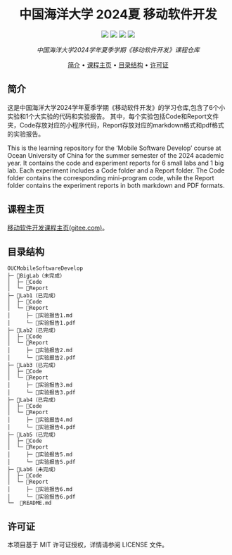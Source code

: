 <h1 align="center">
    中国海洋大学 2024夏 移动软件开发
</h1>

<p align="center">
    <img src="https://img.shields.io/badge/license-MIT-yellow">
    <img src="https://img.shields.io/badge/language-wxml-red">
    <img src="https://img.shields.io/badge/language-wxss-brightgreen">
    <img src="https://img.shields.io/badge/language-javascript-blue">
</p>

<p align="center">
  <i >中国海洋大学2024学年夏季学期《移动软件开发》课程仓库</i>
</p>

<p align="center">
  <a href="#简介">简介</a> •
  <a href="#课程主页">课程主页</a> •
  <a href="#目录结构">目录结构</a> •
  <a href="#许可证">许可证</a>
</p>

## 简介

这是中国海洋大学2024学年夏季学期《移动软件开发》的学习仓库,包含了6个小实验和1个大实验的代码和实验报告。
其中，每个实验包括Code和Report文件夹，Code存放对应的小程序代码，Report存放对应的markdown格式和pdf格式的实验报告。

This is the learning repository for the ‘Mobile Software Develop’ course at Ocean University of China for the summer semester of the 2024 academic year. It contains the code and experiment reports for 6 small labs and 1 big lab.
Each experiment includes a Code folder and a Report folder. The Code folder contains the corresponding mini-program code, while the Report folder contains the experiment reports in both markdown and PDF formats.

## 课程主页


[移动软件开发课程主页(gitee.com)](https://gitee.com/gaopursuit/mobile_software#%E4%B8%AD%E5%9B%BD%E6%B5%B7%E6%B4%8B%E5%A4%A7%E5%AD%A6%E7%A7%BB%E5%8A%A8%E8%BD%AF%E4%BB%B6%E5%BC%80%E5%8F%91%E8%AF%BE%E7%A8%8B "点击跳转")。


## 目录结构
```
OUCMobileSoftwareDevelop
├─ 📁BigLab（未完成）
│  ├─ 📁Code
│  └─ 📁Report
├─ 📁Lab1（已完成）
│  ├─ 📁Code
│  └─ 📁Report
│     ├─ 📄实验报告1.md
│     └─ 📄实验报告1.pdf
├─ 📁Lab2（已完成）
│  ├─ 📁Code
│  └─ 📁Report
│     ├─ 📄实验报告2.md
│     └─ 📄实验报告2.pdf
├─ 📁Lab3（已完成）
│  ├─ 📁Code
│  └─ 📁Report
│     ├─ 📄实验报告3.md
│     └─ 📄实验报告3.pdf
├─ 📁Lab4（已完成）
│  ├─ 📁Code
│  └─ 📁Report
│     ├─ 📄实验报告4.md
│     └─ 📄实验报告4.pdf
├─ 📁Lab5（已完成）
│  ├─ 📁Code
│  └─ 📁Report
│     ├─ 📄实验报告5.md
│     └─ 📄实验报告5.pdf
├─ 📁Lab6（未完成）
│  ├─ 📁Code
│  └─ 📁Report
│     ├─ 📄实验报告6.md
│     └─ 📄实验报告6.pdf
└─  📄README.md
```


## 许可证

本项目基于 MIT 许可证授权，详情请参阅 LICENSE 文件。
